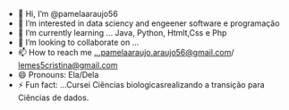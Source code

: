 - 👋 Hi, I’m @pamelaaraujo56
- 👀 I’m interested in data sciency and engeener software e programação
- 🌱 I’m currently learning ... Java, Python, Htmlt,Css e Php 
- 💞️ I’m looking to collaborate on ...
- 📫 How to reach me ...pamelaaraujo.araujo56@gmail.com/ lemes5cristina@gmail.com
- 😄 Pronouns: Ela/Dela
- ⚡ Fun fact: ...Cursei Ciências biologicasrealizando a transição para Ciências de dados.

<!---
pamelaaraujo56/pamelaaraujo56 is a ✨ special ✨ repository because its `README.md` (this file) appears on your GitHub profile.
You can click the Preview link to take a look at your changes.
--->
